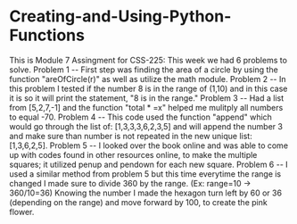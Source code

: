 # Creating-and-Using-Python-Functions
This is Module 7 Assingment for CSS-225: This week we had 6 problems to solve.
Problem 1 -- First step was finding the area of a circle by using the function "areOfCircle(r)" as well as utilize the math module.
Problem 2 -- In this problem I tested if the number 8 is in the range of (1,10) and in this case it is so it will print the statement, "8 is in the range."
Problem 3 -- Had a list from [5,2,7,-1] and the function "total * =x" helped me mulitply all numbers to equal -70.
Problem 4 -- This code used the function "append" which would go through the list of: [1,3,3,3,6,2,3,5] and will append the number 3 and make sure than number is not repeated in the new unique list: [1,3,6,2,5].
Problem 5 -- I looked over the book online and was able to come up with codes found in other resources online, to make the multiple squares; it utilized penup and pendown for each new square.
Problem 6 -- I used a similar method from problem 5 but this time everytime the range is changed I made sure to divide 360 by the range. (Ex: range=10 -> 360/10=36) Knowing the number I made the hexagon turn left by 60 or 36 (depending on the range) and move forward by 100, to create the pink flower.
